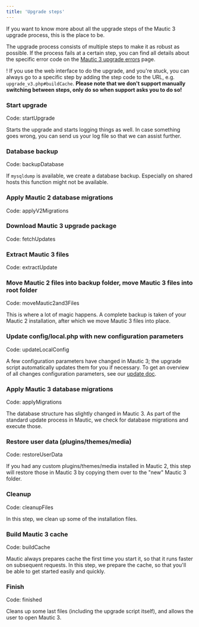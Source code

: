 ```yaml
---
title: 'Upgrade steps'
---
```


If you want to know more about all the upgrade steps of the Mautic 3 upgrade process, this is the place to be.

The upgrade process consists of multiple steps to make it as robust as possible. If the process fails at a certain step, you can find all details about the specific error code on the [Mautic 3 upgrade errors](../mautic-3-upgrade-errors) page.

! If you use the web interface to do the upgrade, and you're stuck, you can always go to a specific step by adding the step code to the URL, e.g. `upgrade_v3.php#buildCache`. **Please note that we don't support manually switching between steps, only do so when support asks you to do so!**

### Start upgrade
Code: startUpgrade

Starts the upgrade and starts logging things as well. In case something goes wrong, you can send us your log file so that we can assist further.

### Database backup
Code: backupDatabase

If `mysqldump` is available, we create a database backup. Especially on shared hosts this function might not be available.

### Apply Mautic 2 database migrations
Code: applyV2Migrations

### Download Mautic 3 upgrade package
Code: fetchUpdates

### Extract Mautic 3 files
Code: extractUpdate

### Move Mautic 2 files into backup folder, move Mautic 3 files into root folder
Code: moveMautic2and3Files

This is where a lot of magic happens. A complete backup is taken of your Mautic 2 installation, after which we move Mautic 3 files into place. 

### Update config/local.php with new configuration parameters
Code: updateLocalConfig

A few configuration parameters have changed in Mautic 3; the upgrade script automatically updates them for you if necessary. To get an overview of all changes configuration parameters, see our [update doc](https://github.com/mautic/mautic/blob/3.x/UPGRADE-3.0.md#configuration).

### Apply Mautic 3 database migrations
Code: applyMigrations

The database structure has slightly changed in Mautic 3. As part of the standard update process in Mautic, we check for database migrations and execute those.

### Restore user data (plugins/themes/media)
Code: restoreUserData

If you had any custom plugins/themes/media installed in Mautic 2, this step will restore those in Mautic 3 by copying them over to the "new" Mautic 3 folder.

### Cleanup
Code: cleanupFiles

In this step, we clean up some of the installation files.

### Build Mautic 3 cache
Code: buildCache

Mautic always prepares cache the first time you start it, so that it runs faster on subsequent requests. In this step, we prepare the cache, so that you'll be able to get started easily and quickly.

### Finish
Code: finished

Cleans up some last files (including the upgrade script itself), and allows the user to open Mautic 3.